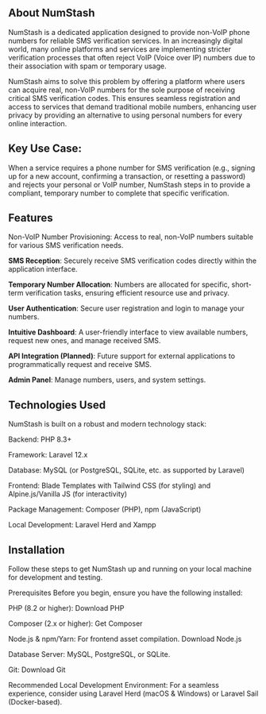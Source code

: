 ## About NumStash
NumStash is a dedicated application designed to provide non-VoIP phone numbers for reliable SMS verification services. In an increasingly digital world, many online platforms and services are implementing stricter verification processes that often reject VoIP (Voice over IP) numbers due to their association with spam or temporary usage.

NumStash aims to solve this problem by offering a platform where users can acquire real, non-VoIP numbers for the sole purpose of receiving critical SMS verification codes. This ensures seamless registration and access to services that demand traditional mobile numbers, enhancing user privacy by providing an alternative to using personal numbers for every online interaction.

## Key Use Case:
When a service requires a phone number for SMS verification (e.g., signing up for a new account, confirming a transaction, or resetting a password) and rejects your personal or VoIP number, NumStash steps in to provide a compliant, temporary number to complete that specific verification.

## Features
Non-VoIP Number Provisioning: Access to real, non-VoIP numbers suitable for various SMS verification needs.

<b>SMS Reception</b>: Securely receive SMS verification codes directly within the application interface.

<b>Temporary Number Allocation</b>: Numbers are allocated for specific, short-term verification tasks, ensuring efficient resource use and privacy.

<b>User Authentication</b>: Secure user registration and login to manage your numbers.

<b>Intuitive Dashboard</b>: A user-friendly interface to view available numbers, request new ones, and manage received SMS.

<b>API Integration (Planned)</b>: Future support for external applications to programmatically request and receive SMS.

<b>Admin Panel</b>: Manage numbers, users, and system settings.

## Technologies Used
NumStash is built on a robust and modern technology stack:

Backend: PHP 8.3+

Framework: Laravel 12.x

Database: MySQL (or PostgreSQL, SQLite, etc. as supported by Laravel)

Frontend: Blade Templates with Tailwind CSS (for styling) and Alpine.js/Vanilla JS (for interactivity)

Package Management: Composer (PHP), npm (JavaScript)

Local Development: Laravel Herd and Xampp

## Installation
Follow these steps to get NumStash up and running on your local machine for development and testing.

Prerequisites
Before you begin, ensure you have the following installed:

PHP (8.2 or higher): Download PHP

Composer (2.x or higher): Get Composer

Node.js & npm/Yarn: For frontend asset compilation. Download Node.js

Database Server: MySQL, PostgreSQL, or SQLite.

Git: Download Git

Recommended Local Development Environment:
For a seamless experience, consider using Laravel Herd (macOS & Windows) or Laravel Sail (Docker-based).